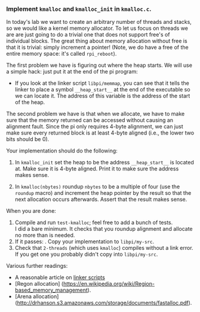 ###   Implement `kmalloc` and `kmalloc_init` in `kmalloc.c`.

In today's lab we want to create an arbitrary number of threads and
stacks, so we would like a kernel memory allocator.   To let us focus on
threads we are are just going to do a trivial one that does not support
free's of individual blocks.  The great thing about memory allocation
without free is that it is trivial: simply increment a pointer!  (Note,
we do have a free of the entire memory space: it's called `rpi_reboot`).

The first problem we have is figuring out where the heap starts.
We will use a simple hack: just put it at the end of the pi program:
  - If you look at the linker script `libpi/memmap`, you can see that it
    tells the linker to place a symbol `__heap_start__` at the end of
    the executable so we can locate it.  The address of this variable
    is the address of the start of the heap.  

The second problem we have is that when we allocate, we have to make
sure that the memory returned can be accessed without causing an
alignment fault.  Since the pi only requires 4-byte alignment, we can
just make sure every returned block is at least 4-byte aligned (i.e.,
the lower two bits should be 0).

Your implementation should do the following:
   1. In `kmalloc_init` set the heap to be the address `__heap_start__`
      is located at.  Make sure it is 4-byte aligned.  Print it to make
      sure the address makes sense.

   2. In `kmalloc(nbytes)` roundup `nbytes` to be a 
      multiple of four (use the `roundup` macro) and increment
      the heap pointer by the result so that the next allocation
      occurs afterwards.  Assert that the result makes sense.

When you are done:
   1. Compile and run `test-kmalloc`; feel free to add a bunch of tests.  
     I did a bare minimum.  It checks that you roundup alignment 
     and allocate no more than is needed.
  2. If it passes: . Copy your implementation to `libpi/my-src`.
  3. Check that `2-threads` (which uses `kmalloc`)
     compiles without a link error.  If you get one you probably didn't
     copy into `libpi/my-src`.

Various further readings:
  - A reasonable article on [linker scripts](https://interrupt.memfault.com/blog/how-to-write-linker-scripts-for-firmware)
  - [Regon allocation] (https://en.wikipedia.org/wiki/Region-based_memory_management).
  - [Arena allocation] (http://drhanson.s3.amazonaws.com/storage/documents/fastalloc.pdf).
